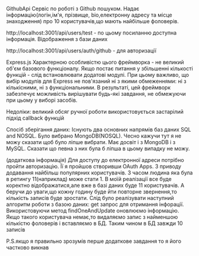 GithubApi
Сервіс по роботі з Github пошуком. Надає інформацію(логін,ім'я, прізвище, bio,електронну адресу та місце знаходження) про 10 користувачів,що мають найбільше фоловерів.

http://localhost:3001/api/users/test - по цьому посиланню доступна інформація. Відображення з бази даних

http://localhost:3001/api/users/auth/github - для авторизації

Express.js Характерною особливістю цього фреймворка - не великий об'єм базового функціоналу. Якщо постає питання у збільшенні кількості функцій - слід встановлювати додатові модулі. При цьому важливо, що вибір модулів для Express не пов'язаний ні з якими обмеженнями: ні з кількісними, ні з функціональними. В результаті, цей фреймворк забезпечує можливість вирішувати будь-які завдання, не обмежуючи при цьому у виборі засобів.

Недоліки: великий обсяг ручної роботи використовується застарілий підхід callback функцій

Спосіб зберігання даних: Існують два основних напрямів баз даних SQL and NOSQL. Було вибрано MongoDB(NOSQL). Чесно кажучи тут я не можу сказати щоб було ліпше вибрати. Має досвіт і з MongoDB і з MySQL. Сказати що певна з них була б ліпша в цьому випадку не можу.

(додаткова інформація) Для доступу до електронної адреси потрібно пройти авторизацію. Її я пройшов створивши OAuth Apps. З приводу додавання найбільш популярних користувачів. З часом людина яка була в ретингу 11(наприклад) може стати 1. В моїй реалізації все буде коректно відображатися,але вже в базі даних буде 11 користувачів. А беручи до уваги,що кожну годину буде йти повторне звернення,то кількість записів буде зростати. Слід було реалізувати наступний алгоритм роботи з базою даних: get запрос для отримання інфорації. Використовуючи метод findOneAndUpdate оновлюємо інформацію. Якщо такого користувача немає,то видаляємо запис з найменшою кількістю фоловерів і вставляємо в БД. Таким чином в БД завжди 10 записів

P.S.якщо я правильно зрозумів перше додаткове завдання то я його частково викнав
